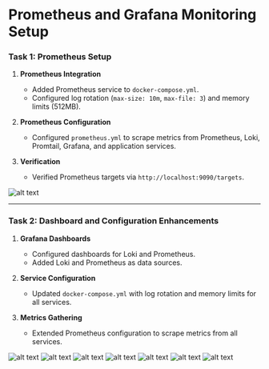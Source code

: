 # Prometheus and Grafana Monitoring Setup

### Task 1: Prometheus Setup

1. **Prometheus Integration**
   - Added Prometheus service to `docker-compose.yml`.
   - Configured log rotation (`max-size: 10m`, `max-file: 3`) and memory limits (512MB).

2. **Prometheus Configuration**
   - Configured `prometheus.yml` to scrape metrics from Prometheus, Loki, Promtail, Grafana, and application services.

3. **Verification**
   - Verified Prometheus targets via `http://localhost:9090/targets`.

![alt text](https://github.com/DoryShibkova/S25-core-course-labs/blob/lab8/monitoring/ScreensMetrics/%D0%A1%D0%BA%D1%80%D0%B8%D0%BD%D1%88%D0%BE%D1%82%2019-02-2025%20154739.jpg)

---

### Task 2: Dashboard and Configuration Enhancements

1. **Grafana Dashboards**
   - Configured dashboards for Loki and Prometheus.
   - Added Loki and Prometheus as data sources.

2. **Service Configuration**
   - Updated `docker-compose.yml` with log rotation and memory limits for all services.

3. **Metrics Gathering**
   - Extended Prometheus configuration to scrape metrics from all services.

![alt text](https://github.com/DoryShibkova/S25-core-course-labs/blob/lab8/monitoring/ScreensMetrics/%D0%A1%D0%BA%D1%80%D0%B8%D0%BD%D1%88%D0%BE%D1%82%2019-02-2025%20155903.jpg)
![alt text](https://github.com/DoryShibkova/S25-core-course-labs/blob/lab8/monitoring/ScreensMetrics/%D0%A1%D0%BA%D1%80%D0%B8%D0%BD%D1%88%D0%BE%D1%82%2019-02-2025%20173617.jpg)
![alt text](https://github.com/DoryShibkova/S25-core-course-labs/blob/lab8/monitoring/ScreensMetrics/%D0%A1%D0%BA%D1%80%D0%B8%D0%BD%D1%88%D0%BE%D1%82%2019-02-2025%20233925.jpg)
![alt text](https://github.com/DoryShibkova/S25-core-course-labs/blob/lab8/monitoring/ScreensMetrics/%D0%A1%D0%BA%D1%80%D0%B8%D0%BD%D1%88%D0%BE%D1%82%2019-02-2025%20233949.jpg)
![alt text](https://github.com/DoryShibkova/S25-core-course-labs/blob/lab8/monitoring/ScreensMetrics/%D0%A1%D0%BA%D1%80%D0%B8%D0%BD%D1%88%D0%BE%D1%82%2019-02-2025%20234415.jpg)
![alt text](https://github.com/DoryShibkova/S25-core-course-labs/blob/lab8/monitoring/ScreensMetrics/%D0%A1%D0%BA%D1%80%D0%B8%D0%BD%D1%88%D0%BE%D1%82%2019-02-2025%20234445.jpg)
![alt text](https://github.com/DoryShibkova/S25-core-course-labs/blob/lab8/monitoring/ScreensMetrics/%D0%A1%D0%BA%D1%80%D0%B8%D0%BD%D1%88%D0%BE%D1%82%2019-02-2025%20234708.jpg)

